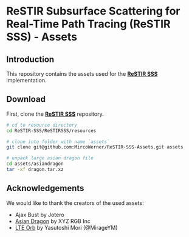 # ReSTIR Subsurface Scattering for Real-Time Path Tracing (ReSTIR SSS) - Assets

## Introduction
This repository contains the assets used for the [**ReSTIR SSS**](https://github.com/MircoWerner/ReSTIR-SSS) implementation.

## Download
First, clone the [**ReSTIR SSS**](https://github.com/MircoWerner/ReSTIR-SSS) repository.
```bash
# cd to resource directory
cd ReSTIR-SSS/ReSTIRSSS/resources

# clone into folder with name `assets`
git clone git@github.com:MircoWerner/ReSTIR-SSS-Assets.git assets

# unpack large asian dragon file
cd assets/asiandragon
tar -xf dragon.tar.xz
```

## Acknowledgements
We would like to thank the creators of the used assets:
- Ajax Bust by Jotero
- [Asian Dragon](http://graphics.stanford.edu/data/3Dscanrep/) by XYZ RGB Inc
- [LTE Orb](https://github.com/lighttransport/lighttransportequation-orb) by Yasutoshi Mori (@MirageYM)
